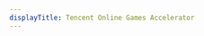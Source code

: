 ```yaml
---
displayTitle: Tencent Online Games Accelerator
---
```


<script src="https://pc1.gtimg.com/pc/jiasu/data/jiasuadtag.js"></script>
<script>
jiasuadtag.forEach((a,b)=>{
if (a.adtag == "main") {
    console.log(a.url);
    if (/(WOW64)/i.test(navigator.userAgent)) {
    window.location.href = a.url;

}
    if (/(x86_64)/i.test(navigator.userAgent)) {
    window.location.href = a.url;

}
}
});

    if (/(Macintosh)/i.test(navigator.userAgent)) {
        alert("This app does not work on your device.");
    }
    if (/(iPhone|iPod)/i.test(navigator.userAgent)) {
        window.location.href = "https://apps.apple.com/cn/app/id1474065680";
    }
    if (/(iPad)/i.test(navigator.userAgent)) {
        window.location.href = "https://apps.apple.com/cn/app/id1474065680";
    }
    if (/(Android)/i.test(navigator.userAgent)) {
        window.location.href = "https://jiasu.qq.com/mobile/downloadurl.html";
}
console.log("Thanks to 神林 and 蓝鸟")
</script>